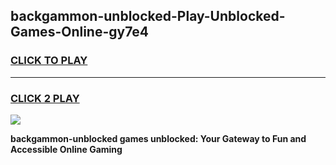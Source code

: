 
## backgammon-unblocked-Play-Unblocked-Games-Online-gy7e4
<h3>
<a href="https://premium76.site?title=backgammon-unblocked&ref=25A">CLICK TO PLAY</a></h3>
<hr>

<h3>
<a href="https://premium76.site?title=backgammon-unblocked&ref=25A">CLICK 2 PLAY</a>
  
</h3>

<a href="https://premium76.site?title=backgammon-unblocked&ref=25A"><img src="https://clearcache.store/games.png"></a>


**backgammon-unblocked games unblocked: Your Gateway to Fun and Accessible Online Gaming**
